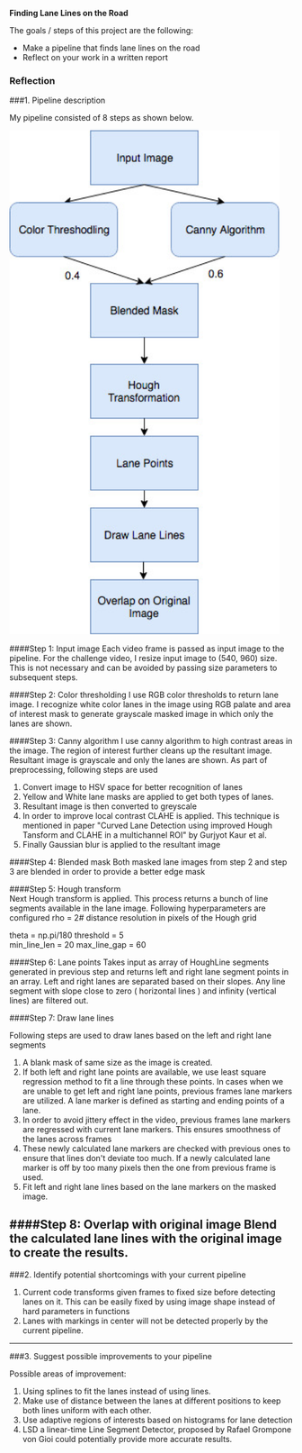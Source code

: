 
**Finding Lane Lines on the Road**

The goals / steps of this project are the following:
* Make a pipeline that finds lane lines on the road
* Reflect on your work in a written report


[//]: # (Image References)

[image1]: ./examples/grayscale.jpg "Grayscale"

### Reflection

###1. Pipeline description

My pipeline consisted of 8 steps as shown below.


<img src="LaneDetectionPipeline.jpg" width="480" alt="Pipeline Image" />

[image2]: ./LaneDetectionPipeline.jpg
            
####Step 1: Input image
Each video frame is passed as input image to the pipeline. For the challenge video, I resize input image to (540, 960) size. This is not necessary and can be avoided by passing size parameters to subsequent steps.

####Step 2: Color thresholding
I use RGB color thresholds to return lane image. I recognize white color lanes in the image using RGB palate and area of interest mask to generate grayscale masked image in which only the lanes are shown.

####Step 3: Canny algorithm
I use canny algorithm to high contrast areas in the image. The region of interest further cleans up the resultant image.  Resultant image is grayscale and only the lanes are shown. As part of preprocessing, following steps are used

1. Convert image to HSV space for better recognition of lanes
2. Yellow and White lane masks are applied to get both types of lanes.
3. Resultant image is then converted to greyscale
4. In order to improve local contrast CLAHE is applied. This technique is mentioned in paper "Curved Lane Detection using improved Hough Tansform and CLAHE in a multichannel ROI" by Gurjyot Kaur et al.
5. Finally Gaussian blur is applied to the resultant image

####Step 4: Blended mask
Both masked lane images from step 2 and step 3 are blended in order to provide a better edge mask

####Step 5: Hough transform  
Next Hough transform is applied. This process returns a bunch of line segments available in the lane image. Following hyperparameters are configured
rho = 2# distance resolution in pixels of the Hough grid

   theta = np.pi/180
   threshold = 5  
   min_line_len = 20
   max_line_gap = 60

####Step 6: Lane points
Takes input as array of HoughLine segments generated in previous step and returns left and right lane segment points in an array. Left and right lanes are separated based on their slopes. Any line segment with slope close to zero ( horizontal lines ) and infinity (vertical lines) are filtered out.

####Step 7: Draw lane lines

Following steps are used to draw lanes based on the left and right lane segments

1. A blank mask of same size as the image is created.
2. If both left and right lane points are available, we use least square regression method to fit a line through these points. In cases when we are unable to get left and right lane points, previous frames lane markers are utilized. A lane marker is defined as starting and ending points of a lane.
3. In order to avoid jittery effect in the video, previous frames lane markers are regressed with current lane markers. This ensures smoothness of the lanes across frames
4. These newly calculated lane markers are checked with previous ones to ensure that lines don't deviate too much. If a newly calculated lane marker is off by too many pixels then the one from previous frame is used.
5. Fit left and right lane lines based on the lane markers on the masked image.

####Step 8: Overlap with original image
Blend the calculated lane lines with the original image to create the results.
---
###2. Identify potential shortcomings with your current pipeline

1. Current code transforms given frames to fixed size before detecting lanes on it. This can be easily fixed by using image shape instead of hard parameters in functions
2. Lanes with markings in center will not be detected properly by the current pipeline.
---
###3. Suggest possible improvements to your pipeline

Possible areas of improvement:

1. Using splines to fit the lanes instead of using lines.
2. Make use of distance between the lanes at different positions to keep both lines uniform with each other.
3. Use adaptive regions of interests based on histograms for lane detection
4. LSD a linear-time Line Segment Detector, proposed by Rafael Grompone von Gioi could potentially provide more accurate results.
